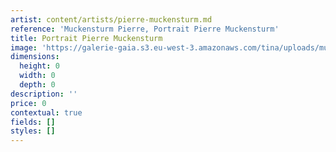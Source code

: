 ```yaml
---
artist: content/artists/pierre-muckensturm.md
reference: 'Muckensturm Pierre, Portrait Pierre Muckensturm'
title: Portrait Pierre Muckensturm
image: 'https://galerie-gaia.s3.eu-west-3.amazonaws.com/tina/uploads/muckensturm-pierre/galerie gaia pierre muckensturm portrait.jpg'
dimensions:
  height: 0
  width: 0
  depth: 0
description: ''
price: 0
contextual: true
fields: []
styles: []
---
```


